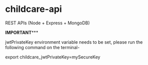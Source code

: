 # childcare-api
REST APIs (Node + Express + MongoDB)

******IMPORTANT*********

jwtPrivateKey environment variable needs to be set, please run the following command on the terminal-

export childcare_jwtPrivateKey=mySecureKey
